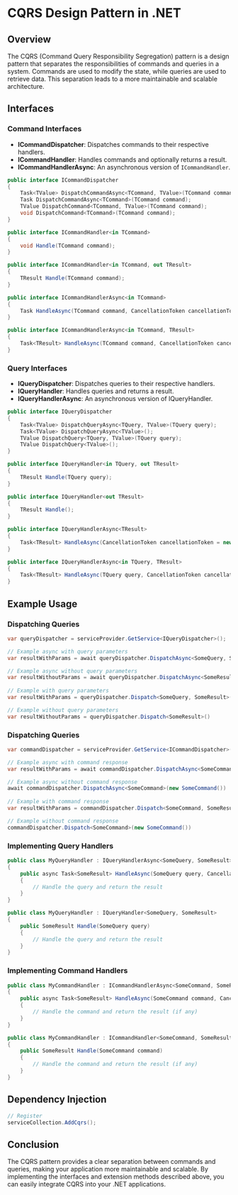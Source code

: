 # CQRS Design Pattern in .NET

## Overview

The CQRS (Command Query Responsibility Segregation) pattern is a design pattern that separates the responsibilities of
commands and queries in a system. Commands are used to modify the state, while queries are used to retrieve data. This
separation leads to a more maintainable and scalable architecture.

## Interfaces

### Command Interfaces

- **ICommandDispatcher**: Dispatches commands to their respective handlers.
- **ICommandHandler**: Handles commands and optionally returns a result.
- **ICommandHandlerAsync**: An asynchronous version of `ICommandHandler`.

```csharp
public interface ICommandDispatcher
{
    Task<TValue> DispatchCommandAsync<TCommand, TValue>(TCommand command);
    Task DispatchCommandAsync<TCommand>(TCommand command);
    TValue DispatchCommand<TCommand, TValue>(TCommand command);
    void DispatchCommand<TCommand>(TCommand command);
}

public interface ICommandHandler<in TCommand>
{
    void Handle(TCommand command);
}

public interface ICommandHandler<in TCommand, out TResult>
{
    TResult Handle(TCommand command);
}

public interface ICommandHandlerAsync<in TCommand>
{
    Task HandleAsync(TCommand command, CancellationToken cancellationToken = new());
}

public interface ICommandHandlerAsync<in TCommand, TResult>
{
    Task<TResult> HandleAsync(TCommand command, CancellationToken cancellationToken = new());
}
```

### Query Interfaces

- **IQueryDispatcher**: Dispatches queries to their respective handlers.
- **IQueryHandler**: Handles queries and returns a result.
- **IQueryHandlerAsync**: An asynchronous version of IQueryHandler.

```csharp
public interface IQueryDispatcher
{
    Task<TValue> DispatchQueryAsync<TQuery, TValue>(TQuery query);
    Task<TValue> DispatchQueryAsync<TValue>();
    TValue DispatchQuery<TQuery, TValue>(TQuery query);
    TValue DispatchQuery<TValue>();
}

public interface IQueryHandler<in TQuery, out TResult>
{
    TResult Handle(TQuery query);
}

public interface IQueryHandler<out TResult>
{
    TResult Handle();
}

public interface IQueryHandlerAsync<TResult>
{
    Task<TResult> HandleAsync(CancellationToken cancellationToken = new());
}

public interface IQueryHandlerAsync<in TQuery, TResult>
{
    Task<TResult> HandleAsync(TQuery query, CancellationToken cancellationToken = new());
}
```

## Example Usage

### Dispatching Queries

```csharp
var queryDispatcher = serviceProvider.GetService<IQueryDispatcher>();

// Example async with query parameters 
var resultWithParams = await queryDispatcher.DispatchAsync<SomeQuery, SomeResult>(new SomeQuery());

// Example async without query parameters 
var resultWithoutParams = await queryDispatcher.DispatchAsync<SomeResult>()
    
// Example with query parameters
var resultWithParams = queryDispatcher.Dispatch<SomeQuery, SomeResult>(new SomeQuery());

// Example without query parameters
var resultWithoutParams = queryDispatcher.Dispatch<SomeResult>()
```

### Dispatching Queries

```csharp
var commandDispatcher = serviceProvider.GetService<ICommandDispatcher>();

// Example async with command response 
var resultWithParams = await commandDispatcher.DispatchAsync<SomeCommand, SomeResult>(new SomeCommand());

// Example async without command response 
await commandDispatcher.DispatchAsync<SomeCommand>(new SomeCommand())
    
// Example with command response
var resultWithParams = commandDispatcher.Dispatch<SomeCommand, SomeResult>(new SomeCommand());

// Example without command response
commandDispatcher.Dispatch<SomeCommand>(new SomeCommand())
```

### Implementing Query Handlers

```csharp
public class MyQueryHandler : IQueryHandlerAsync<SomeQuery, SomeResult>
{
    public async Task<SomeResult> HandleAsync(SomeQuery query, CancellationToken cancellationToken = new())
    {
        // Handle the query and return the result
    }
}

public class MyQueryHandler : IQueryHandler<SomeQuery, SomeResult>
{
    public SomeResult Handle(SomeQuery query)
    {
        // Handle the query and return the result
    }
}
```

### Implementing Command Handlers

```csharp
public class MyCommandHandler : ICommandHandlerAsync<SomeCommand, SomeResult>
{
    public async Task<SomeResult> HandleAsync(SomeCommand command, CancellationToken cancellationToken = new())
    {
        // Handle the command and return the result (if any)
    }
}

public class MyCommandHandler : ICommandHandler<SomeCommand, SomeResult>
{
    public SomeResult Handle(SomeCommand command)
    {
        // Handle the command and return the result (if any)
    }
}
```

## Dependency Injection

```csharp
// Register
serviceCollection.AddCqrs();
```

## Conclusion

The CQRS pattern provides a clear separation between commands and queries, making your application more maintainable and
scalable. By implementing the interfaces and extension methods described above, you can easily integrate CQRS into your
.NET applications.